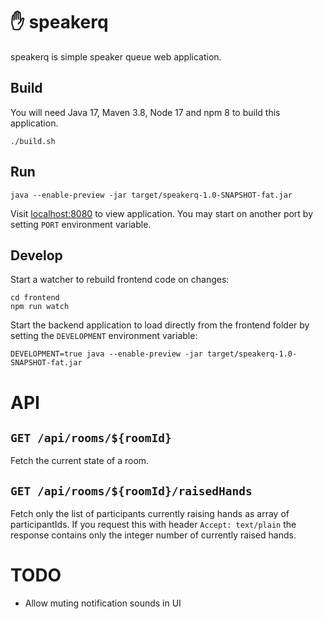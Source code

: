 # ✋ speakerq

speakerq is simple speaker queue web application. 

## Build

You will need Java 17, Maven 3.8, Node 17 and npm 8 to build this application.

```shell
./build.sh
```

## Run

```shell
java --enable-preview -jar target/speakerq-1.0-SNAPSHOT-fat.jar
```

Visit [localhost:8080](http://localhost:8080) to view application. You may start on another port by setting `PORT` environment variable.

## Develop

Start a watcher to rebuild frontend code on changes:
```shell
cd frontend
npm run watch
```

Start the backend application to load directly from the frontend folder by setting the `DEVELOPMENT` environment variable:
```shell
DEVELOPMENT=true java --enable-preview -jar target/speakerq-1.0-SNAPSHOT-fat.jar
```

# API

## `GET /api/rooms/${roomId}`

Fetch the current state of a room.

## `GET /api/rooms/${roomId}/raisedHands`

Fetch only the list of participants currently raising hands as array of participantIds.
If you request this with header `Accept: text/plain` the response contains only the integer number of currently raised hands.

# TODO

* Allow muting notification sounds in UI
